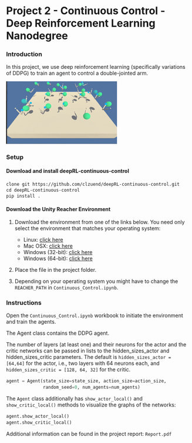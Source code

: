# Project 2 - Continuous Control - Deep Reinforcement Learning Nanodegree

### Introduction

In this project, we use deep reinforcement learning (specifically variations of DDPG) to train an agent to control a double-jointed arm.

<img src="trained-reacher.gif" width="60%" align="top-left" alt="" title="Trained Agent" />

### Setup

#### Download and install deepRL-continuous-control
```
clone git https://github.com/clzuend/deepRL-continuous-control.git
cd deepRL-continuous-control
pip install .
```

#### Download the Unity Reacher Environment
1. Download the environment from one of the links below.  You need only select the environment that matches your operating system:
    - Linux: [click here](https://s3-us-west-1.amazonaws.com/udacity-drlnd/P2/Reacher/one_agent/Reacher_Linux.zip)
    - Mac OSX: [click here](https://s3-us-west-1.amazonaws.com/udacity-drlnd/P2/Reacher/one_agent/Reacher.app.zip)
    - Windows (32-bit): [click here](https://s3-us-west-1.amazonaws.com/udacity-drlnd/P2/Reacher/one_agent/Reacher_Windows_x86.zip)
    - Windows (64-bit): [click here](https://s3-us-west-1.amazonaws.com/udacity-drlnd/P2/Reacher/one_agent/Reacher_Windows_x86_64.zip)
    
2. Place the file in the project folder. 

3. Depending on your operating system you might have to change the ``REACHER_PATH`` in  `Continuous_Control.ipynb`. 

### Instructions

Open the `Continuous_Control.ipynb` workbook to initiate the environment and train the agents.

The Agent class contains the DDPG agent.

The number of layers (at least one) and their neurons for the actor and the critic networks can be passed in lists to the hidden_sizes_actor and hidden_sizes_critic parameters. The default is ``hidden_sizes_actor = [64,64]`` for the actor, i.e., two layers with 64 neurons each, and ``hidden_sizes_critic = [128, 64, 32]`` for the critic.

```python
agent = Agent(state_size=state_size, action_size=action_size,
              random_seed=0, num_agents=num_agents)
```

The ``Agent`` class additionally has ``show_actor_local()`` and ``show_critic_local()`` methods to visualize the graphs of the networks:

```python
agent.show_actor_local()
agent.show_critic_local()
```

Additional information can be found in the project report: `Report.pdf`
